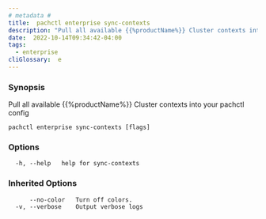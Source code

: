 ```yaml
---
# metadata # 
title:  pachctl enterprise sync-contexts
description: "Pull all available {{%productName%}} Cluster contexts into your pachctl config"
date:  2022-10-14T09:34:42-04:00
tags:
  - enterprise
cliGlossary:  e
---
```


### Synopsis

Pull all available {{%productName%}} Cluster contexts into your pachctl config

```
pachctl enterprise sync-contexts [flags]
```

### Options

```
  -h, --help   help for sync-contexts
```

### Inherited Options

```
      --no-color   Turn off colors.
  -v, --verbose    Output verbose logs
```

